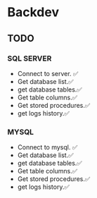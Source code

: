 # Backdev
## TODO

### SQL SERVER
* Connect to server. ✅
* Get database list.✅
* get database tables.✅
* Get table columns.✅
* Get stored procedures.✅
* get logs history.✅

### MYSQL
* Connect to mysql. ✅
* Get database list.✅
* get database tables.✅
* Get table columns.✅
* Get stored procedures.✅
* get logs history.✅
